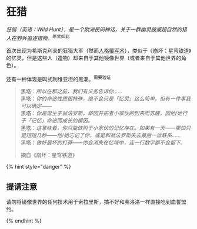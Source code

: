 # 狂猎

*狂猎（英语：Wild Hunt），是一个欧洲民间神话，关于一群幽灵般或超自然的猎人在野外追逐猎物。*<sup>原文如此</sup>

首次出现为希斯克利夫的狂猎大军（然而[人格覆写术](LCB/id-rewrite.md)），类似于《崩坏：星穹铁道》的忆灵，但是这些人（造物）却来自于其他镜像世界（或者来自于其他世界的角色）。

还有一种体现是鸣式利维亚坦的黑潮。<sup>需要验证</sup>

> 黑塔：*所以在那之前，我们有义务告诉你……*  
> 黑塔：*你的命途性质很特殊，绝不会只是「忆灵」这么简单。但有一件事我可以确定——*  
> 黑塔：*你是诞生于翁法罗斯，却因开拓者小家伙的到来而苏醒，因他/她行于「记忆」命途而成长的模因。*  
> 黑塔：*这意味着，你只能依附于小家伙的记忆存在。如果有一天——哪怕只是短短几秒——他/她忘记了你，或是和翁法罗斯失去最后一丝联系……*  
> 黑塔：*做好最坏的打算——你会消失在忆域中，连一行数字都不会留下。*  
>
> 摘自《崩坏：星穹铁道》

{% hint style="danger" %}

## 提请注意

请勿将镜像世界的任何技术用于索拉里斯，搞不好和弗洛洛一样直接吃到血誓盟约。

{% endhint %}